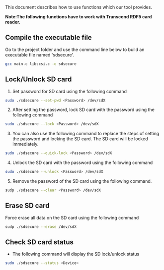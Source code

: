 This document describes how to use functions which our tool provides.

**Note:The following functions have to work with Transcend RDF5 card reader.**

## Compile the executable file
Go to the project folder and use the command line below to build an executable file named 'sdsecure'.
```bash
gcc main.c libscsi.c -o sdsecure
```

## Lock/Unlock SD card

1. Set password for SD card using the following command

```bash
sudo ./sdsecure --set-pwd <Password> /dev/sdX
```

2. After setting the password, lock SD card with the password using the following command

```bash
sudo ./sdsecure --lock <Password> /dev/sdX
```

3. You can also use the following command to replace the steps of setting the password and locking the SD card. The SD card will be locked immediately.

```bash
sudo ./sdsecure --quick-lock <Password> /dev/sdX
```

4. Unlock the SD card with the password using the following command

```bash
sudo ./sdsecure --unlock <Password> /dev/sdX
```

5. Remove the password of the SD card using the following command.

```bash
sudp ./sdsecure --clear <Password> /dev/sdX
```

## Erase SD card

Force erase all data on the SD card using the following command

```bash
sudp ./sdsecure --erase /dev/sdX
```

## Check SD card status

- The following command will display the SD lock/unlock status

```bash
sudo ./sdsecure --status <Device>
```
